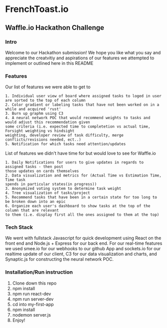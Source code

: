 # FrenchToast.io
## Waffle.io Hackathon Challenge

### Intro
Welcome to our Hackathon submission! We hope you like what you say and appreciate the creatvitiy and aspirations of our features we attempted to implement or outlined here in this README

### Features

Our list of features we were able to get to 

```
1. Individual user view of board where assigned tasks to loged in user are sorted to the top of each column
2. Color gradient or labeling tasks that have not been worked on in a while and acquired 'rust'
3. Burn up graphm using C3
4. A neural network POC that would recommend weights to tasks and would adjust this recommendation given
some criteria (i.e. expected time to completetion vs actual time, Forsight weighting vs hindsight 
weighting, developer review of task difficulty, merge conflicts/revisions needed, ect..)
5. Notification for which tasks need attention/updates
```

List of features we didn't have time for but would love to see for Waffle.io

```
1. Daily Notifications for users to give updates in regards to assigned tasks - then post
those updates on cards themselves
2. Data visualization and metrics for (Actual Time vs Estimation Time, Time task
spends in particular states(in progress))
3. Anonymized voting system to determine task weight 
4. Tree visualization of tasks/project
5. Recommend tasks that have been in a certain state for too long to be broken down into an epic
6. Organize each user's dashboard to show tasks at the top of the column that are relevant
to them (i.e. display first all the ones assigned to them at the top)
```

### Tech Stack

We went with fullstack Javascript for quick development using React on the front end and Node.js + Express for our back end. For our real-time features we used smee.io for our webhooks to our github App and sockets.io for our realtime update of our client, C3 for our data visualization and charts, and Synaptic.js for constructing the neural network POC.

### Installation/Run instruction

1. Clone down this repo
2. npm install
3. npm run react-dev
4. npm run server-dev
5. cd into my-first-app
6. npm install
7. nodemon server.js
8. Enjoy!

